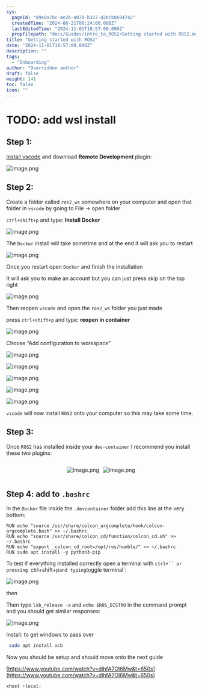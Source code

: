 ```yaml
---
sys:
  pageId: "89e0a78c-4e2b-4070-b327-d28cb0694742"
  createdTime: "2024-08-21T00:24:00.000Z"
  lastEditedTime: "2024-11-01T18:57:00.000Z"
  propFilepath: "docs/Guides/intro_to_ROS2/Getting started with ROS2.md"
title: "Getting started with ROS2"
date: "2024-11-01T18:57:00.000Z"
description: ""
tags:
  - "Onboarding"
author: "Overridden author"
draft: false
weight: 141
toc: false
icon: ""
---
```


# TODO: add wsl install

## Step 1:

[Install vscode](https://code.visualstudio.com/download) and download **Remote Development** plugin:

![image.png](https://prod-files-secure.s3.us-west-2.amazonaws.com/d518164a-d88e-44d1-a4ee-3adb3bd8bce0/efb52993-1881-4a40-b95e-6f020334f022/image.png?X-Amz-Algorithm=AWS4-HMAC-SHA256&X-Amz-Content-Sha256=UNSIGNED-PAYLOAD&X-Amz-Credential=ASIAZI2LB466SZJMWVTJ%2F20250416%2Fus-west-2%2Fs3%2Faws4_request&X-Amz-Date=20250416T121508Z&X-Amz-Expires=3600&X-Amz-Security-Token=IQoJb3JpZ2luX2VjELz%2F%2F%2F%2F%2F%2F%2F%2F%2F%2FwEaCXVzLXdlc3QtMiJHMEUCIGii8Zfa4888ycoSLLbkEWgWdqRtUlk1qoaHrbyUm1HtAiEAn7yHdwxre5ooPBxbKlHY6TvLFP7BW6Dg1l19laZvDiYq%2FwMIRRAAGgw2Mzc0MjMxODM4MDUiDLFrCP2AzlsXXIz9hCrcA3amIQmuh4a1f%2B%2FHVpU6eHn4YHr%2BqL3VaC0GC6RXsckiOOKc1pthU3jgzyEhcMKNIvO8uQLWJwnvIPVaJnDaSbJMGHUsNThHMTORjVRXtAyenTEBCITs2sNbTw6GEvUzFBx6RikaiLWlNNgAzrGlS6qjYwe1gJbclLOb%2FMLgSJWji0xzpw15o3b34YO0%2F5V0LCplYLX3vUvFuyRhUh%2FyQF%2Bqxd544ixmbmdRhAfCEhGLOhikIHXw8eMmnVSxG0TtR%2Fu6V8zpoVxDCqxHpUmXO4PX0t1XVFGyQv74Lc4DnThJQxH%2BD4%2BfC9l7I4891ET9bRov5ugVNmGViVA4d%2F0ScWUTvrYP2G7ocE3MjKw4%2BmKldcpNxV7BFcE6gLfVYT4mZt1fQSGaSzlZ09yEbhJFJy7UzzlMAFV2JUjS5w7PWv8rAB5SXSBE8aX%2FcVnYDNTPBBXXEy91WoZ6QapH7urMcNvPs6G4vCN5ZcqULA%2BZdo2BnZceBbdRA0Sz5bEQrwVU5V3%2B49pl3F132FDaF38aIMoZ2fiIWPuh4W1GV%2BUhEz1yIS9aBr1jdjT8hr3p2OUSn1MFqKspSr9Dq6boD6a9dDAJMqHFBNSKE7H0zdWhlkUi74OcvcHuqlHFIfdmMKyr%2Fr8GOqUB3TQnZu%2Bgith3qvz7%2FoZ6Yo4Ua9enu91DTu%2B%2FfmCGssfmRs%2BLZZmKuqYDtK6eThmQEiAfG1%2BkIL0G91Znhr%2BKdXFPHmBOMUZpa8Hy6qybF2EKKv53q6KqnljmG2%2BUdLJXlFGIG%2FwSQB2TLs5nwA2z5E8WK%2FeCQi4gIA01%2FW3QLZ0QhP%2BWGZM6cz6YLkXlk%2FiKQuiL3UdLECa%2FyHCKP5pAuiHg9GFS&X-Amz-Signature=bdb7199cfc079d8f849c2b62129cb076ae5d99a18a7e7c26005ca133e957af33&X-Amz-SignedHeaders=host&x-id=GetObject)

## Step 2:

Create a folder called `ros2_ws` somewhere on your computer and open that folder in `vscode` by going to File → open folder 

`ctrl+shift+p` and type: **Install Docker**

![image.png](https://prod-files-secure.s3.us-west-2.amazonaws.com/d518164a-d88e-44d1-a4ee-3adb3bd8bce0/2269dc0e-1cd5-47ff-bceb-c04ad9b2eab0/image.png?X-Amz-Algorithm=AWS4-HMAC-SHA256&X-Amz-Content-Sha256=UNSIGNED-PAYLOAD&X-Amz-Credential=ASIAZI2LB466SZJMWVTJ%2F20250416%2Fus-west-2%2Fs3%2Faws4_request&X-Amz-Date=20250416T121508Z&X-Amz-Expires=3600&X-Amz-Security-Token=IQoJb3JpZ2luX2VjELz%2F%2F%2F%2F%2F%2F%2F%2F%2F%2FwEaCXVzLXdlc3QtMiJHMEUCIGii8Zfa4888ycoSLLbkEWgWdqRtUlk1qoaHrbyUm1HtAiEAn7yHdwxre5ooPBxbKlHY6TvLFP7BW6Dg1l19laZvDiYq%2FwMIRRAAGgw2Mzc0MjMxODM4MDUiDLFrCP2AzlsXXIz9hCrcA3amIQmuh4a1f%2B%2FHVpU6eHn4YHr%2BqL3VaC0GC6RXsckiOOKc1pthU3jgzyEhcMKNIvO8uQLWJwnvIPVaJnDaSbJMGHUsNThHMTORjVRXtAyenTEBCITs2sNbTw6GEvUzFBx6RikaiLWlNNgAzrGlS6qjYwe1gJbclLOb%2FMLgSJWji0xzpw15o3b34YO0%2F5V0LCplYLX3vUvFuyRhUh%2FyQF%2Bqxd544ixmbmdRhAfCEhGLOhikIHXw8eMmnVSxG0TtR%2Fu6V8zpoVxDCqxHpUmXO4PX0t1XVFGyQv74Lc4DnThJQxH%2BD4%2BfC9l7I4891ET9bRov5ugVNmGViVA4d%2F0ScWUTvrYP2G7ocE3MjKw4%2BmKldcpNxV7BFcE6gLfVYT4mZt1fQSGaSzlZ09yEbhJFJy7UzzlMAFV2JUjS5w7PWv8rAB5SXSBE8aX%2FcVnYDNTPBBXXEy91WoZ6QapH7urMcNvPs6G4vCN5ZcqULA%2BZdo2BnZceBbdRA0Sz5bEQrwVU5V3%2B49pl3F132FDaF38aIMoZ2fiIWPuh4W1GV%2BUhEz1yIS9aBr1jdjT8hr3p2OUSn1MFqKspSr9Dq6boD6a9dDAJMqHFBNSKE7H0zdWhlkUi74OcvcHuqlHFIfdmMKyr%2Fr8GOqUB3TQnZu%2Bgith3qvz7%2FoZ6Yo4Ua9enu91DTu%2B%2FfmCGssfmRs%2BLZZmKuqYDtK6eThmQEiAfG1%2BkIL0G91Znhr%2BKdXFPHmBOMUZpa8Hy6qybF2EKKv53q6KqnljmG2%2BUdLJXlFGIG%2FwSQB2TLs5nwA2z5E8WK%2FeCQi4gIA01%2FW3QLZ0QhP%2BWGZM6cz6YLkXlk%2FiKQuiL3UdLECa%2FyHCKP5pAuiHg9GFS&X-Amz-Signature=11831442d6055abdcc2b422d9ef15ce24ca2a55ad9eab9904b1573e8c85e4d6a&X-Amz-SignedHeaders=host&x-id=GetObject)

The `Docker` install will take sometime and at the end it will ask you to restart

![image.png](https://prod-files-secure.s3.us-west-2.amazonaws.com/d518164a-d88e-44d1-a4ee-3adb3bd8bce0/ed233f78-be33-4b1f-b89c-9c346c0e961e/image.png?X-Amz-Algorithm=AWS4-HMAC-SHA256&X-Amz-Content-Sha256=UNSIGNED-PAYLOAD&X-Amz-Credential=ASIAZI2LB466SZJMWVTJ%2F20250416%2Fus-west-2%2Fs3%2Faws4_request&X-Amz-Date=20250416T121508Z&X-Amz-Expires=3600&X-Amz-Security-Token=IQoJb3JpZ2luX2VjELz%2F%2F%2F%2F%2F%2F%2F%2F%2F%2FwEaCXVzLXdlc3QtMiJHMEUCIGii8Zfa4888ycoSLLbkEWgWdqRtUlk1qoaHrbyUm1HtAiEAn7yHdwxre5ooPBxbKlHY6TvLFP7BW6Dg1l19laZvDiYq%2FwMIRRAAGgw2Mzc0MjMxODM4MDUiDLFrCP2AzlsXXIz9hCrcA3amIQmuh4a1f%2B%2FHVpU6eHn4YHr%2BqL3VaC0GC6RXsckiOOKc1pthU3jgzyEhcMKNIvO8uQLWJwnvIPVaJnDaSbJMGHUsNThHMTORjVRXtAyenTEBCITs2sNbTw6GEvUzFBx6RikaiLWlNNgAzrGlS6qjYwe1gJbclLOb%2FMLgSJWji0xzpw15o3b34YO0%2F5V0LCplYLX3vUvFuyRhUh%2FyQF%2Bqxd544ixmbmdRhAfCEhGLOhikIHXw8eMmnVSxG0TtR%2Fu6V8zpoVxDCqxHpUmXO4PX0t1XVFGyQv74Lc4DnThJQxH%2BD4%2BfC9l7I4891ET9bRov5ugVNmGViVA4d%2F0ScWUTvrYP2G7ocE3MjKw4%2BmKldcpNxV7BFcE6gLfVYT4mZt1fQSGaSzlZ09yEbhJFJy7UzzlMAFV2JUjS5w7PWv8rAB5SXSBE8aX%2FcVnYDNTPBBXXEy91WoZ6QapH7urMcNvPs6G4vCN5ZcqULA%2BZdo2BnZceBbdRA0Sz5bEQrwVU5V3%2B49pl3F132FDaF38aIMoZ2fiIWPuh4W1GV%2BUhEz1yIS9aBr1jdjT8hr3p2OUSn1MFqKspSr9Dq6boD6a9dDAJMqHFBNSKE7H0zdWhlkUi74OcvcHuqlHFIfdmMKyr%2Fr8GOqUB3TQnZu%2Bgith3qvz7%2FoZ6Yo4Ua9enu91DTu%2B%2FfmCGssfmRs%2BLZZmKuqYDtK6eThmQEiAfG1%2BkIL0G91Znhr%2BKdXFPHmBOMUZpa8Hy6qybF2EKKv53q6KqnljmG2%2BUdLJXlFGIG%2FwSQB2TLs5nwA2z5E8WK%2FeCQi4gIA01%2FW3QLZ0QhP%2BWGZM6cz6YLkXlk%2FiKQuiL3UdLECa%2FyHCKP5pAuiHg9GFS&X-Amz-Signature=943ac0c1ac57ebf588e21db2b1d06e01daa294455be991a1b9da1005269cb022&X-Amz-SignedHeaders=host&x-id=GetObject)

Once you restart open `Docker` and finish the installation

It will ask you to make an account but you can just press skip on the top right

![image.png](https://prod-files-secure.s3.us-west-2.amazonaws.com/d518164a-d88e-44d1-a4ee-3adb3bd8bce0/21010ad9-1659-4fd9-9f59-9932a09b2a3d/image.png?X-Amz-Algorithm=AWS4-HMAC-SHA256&X-Amz-Content-Sha256=UNSIGNED-PAYLOAD&X-Amz-Credential=ASIAZI2LB466SZJMWVTJ%2F20250416%2Fus-west-2%2Fs3%2Faws4_request&X-Amz-Date=20250416T121508Z&X-Amz-Expires=3600&X-Amz-Security-Token=IQoJb3JpZ2luX2VjELz%2F%2F%2F%2F%2F%2F%2F%2F%2F%2FwEaCXVzLXdlc3QtMiJHMEUCIGii8Zfa4888ycoSLLbkEWgWdqRtUlk1qoaHrbyUm1HtAiEAn7yHdwxre5ooPBxbKlHY6TvLFP7BW6Dg1l19laZvDiYq%2FwMIRRAAGgw2Mzc0MjMxODM4MDUiDLFrCP2AzlsXXIz9hCrcA3amIQmuh4a1f%2B%2FHVpU6eHn4YHr%2BqL3VaC0GC6RXsckiOOKc1pthU3jgzyEhcMKNIvO8uQLWJwnvIPVaJnDaSbJMGHUsNThHMTORjVRXtAyenTEBCITs2sNbTw6GEvUzFBx6RikaiLWlNNgAzrGlS6qjYwe1gJbclLOb%2FMLgSJWji0xzpw15o3b34YO0%2F5V0LCplYLX3vUvFuyRhUh%2FyQF%2Bqxd544ixmbmdRhAfCEhGLOhikIHXw8eMmnVSxG0TtR%2Fu6V8zpoVxDCqxHpUmXO4PX0t1XVFGyQv74Lc4DnThJQxH%2BD4%2BfC9l7I4891ET9bRov5ugVNmGViVA4d%2F0ScWUTvrYP2G7ocE3MjKw4%2BmKldcpNxV7BFcE6gLfVYT4mZt1fQSGaSzlZ09yEbhJFJy7UzzlMAFV2JUjS5w7PWv8rAB5SXSBE8aX%2FcVnYDNTPBBXXEy91WoZ6QapH7urMcNvPs6G4vCN5ZcqULA%2BZdo2BnZceBbdRA0Sz5bEQrwVU5V3%2B49pl3F132FDaF38aIMoZ2fiIWPuh4W1GV%2BUhEz1yIS9aBr1jdjT8hr3p2OUSn1MFqKspSr9Dq6boD6a9dDAJMqHFBNSKE7H0zdWhlkUi74OcvcHuqlHFIfdmMKyr%2Fr8GOqUB3TQnZu%2Bgith3qvz7%2FoZ6Yo4Ua9enu91DTu%2B%2FfmCGssfmRs%2BLZZmKuqYDtK6eThmQEiAfG1%2BkIL0G91Znhr%2BKdXFPHmBOMUZpa8Hy6qybF2EKKv53q6KqnljmG2%2BUdLJXlFGIG%2FwSQB2TLs5nwA2z5E8WK%2FeCQi4gIA01%2FW3QLZ0QhP%2BWGZM6cz6YLkXlk%2FiKQuiL3UdLECa%2FyHCKP5pAuiHg9GFS&X-Amz-Signature=78d84aeae968c7cbadbef37d80110829be441413a9aef115eb1bf720f4f2d6b8&X-Amz-SignedHeaders=host&x-id=GetObject)

Then reopen `vscode` and open the `ros2_ws` folder you just made

press `ctrl+shift+p` and type: **reopen in container**

![image.png](https://prod-files-secure.s3.us-west-2.amazonaws.com/d518164a-d88e-44d1-a4ee-3adb3bd8bce0/4e93b8c2-41ad-488c-8095-c74205196118/image.png?X-Amz-Algorithm=AWS4-HMAC-SHA256&X-Amz-Content-Sha256=UNSIGNED-PAYLOAD&X-Amz-Credential=ASIAZI2LB466SZJMWVTJ%2F20250416%2Fus-west-2%2Fs3%2Faws4_request&X-Amz-Date=20250416T121508Z&X-Amz-Expires=3600&X-Amz-Security-Token=IQoJb3JpZ2luX2VjELz%2F%2F%2F%2F%2F%2F%2F%2F%2F%2FwEaCXVzLXdlc3QtMiJHMEUCIGii8Zfa4888ycoSLLbkEWgWdqRtUlk1qoaHrbyUm1HtAiEAn7yHdwxre5ooPBxbKlHY6TvLFP7BW6Dg1l19laZvDiYq%2FwMIRRAAGgw2Mzc0MjMxODM4MDUiDLFrCP2AzlsXXIz9hCrcA3amIQmuh4a1f%2B%2FHVpU6eHn4YHr%2BqL3VaC0GC6RXsckiOOKc1pthU3jgzyEhcMKNIvO8uQLWJwnvIPVaJnDaSbJMGHUsNThHMTORjVRXtAyenTEBCITs2sNbTw6GEvUzFBx6RikaiLWlNNgAzrGlS6qjYwe1gJbclLOb%2FMLgSJWji0xzpw15o3b34YO0%2F5V0LCplYLX3vUvFuyRhUh%2FyQF%2Bqxd544ixmbmdRhAfCEhGLOhikIHXw8eMmnVSxG0TtR%2Fu6V8zpoVxDCqxHpUmXO4PX0t1XVFGyQv74Lc4DnThJQxH%2BD4%2BfC9l7I4891ET9bRov5ugVNmGViVA4d%2F0ScWUTvrYP2G7ocE3MjKw4%2BmKldcpNxV7BFcE6gLfVYT4mZt1fQSGaSzlZ09yEbhJFJy7UzzlMAFV2JUjS5w7PWv8rAB5SXSBE8aX%2FcVnYDNTPBBXXEy91WoZ6QapH7urMcNvPs6G4vCN5ZcqULA%2BZdo2BnZceBbdRA0Sz5bEQrwVU5V3%2B49pl3F132FDaF38aIMoZ2fiIWPuh4W1GV%2BUhEz1yIS9aBr1jdjT8hr3p2OUSn1MFqKspSr9Dq6boD6a9dDAJMqHFBNSKE7H0zdWhlkUi74OcvcHuqlHFIfdmMKyr%2Fr8GOqUB3TQnZu%2Bgith3qvz7%2FoZ6Yo4Ua9enu91DTu%2B%2FfmCGssfmRs%2BLZZmKuqYDtK6eThmQEiAfG1%2BkIL0G91Znhr%2BKdXFPHmBOMUZpa8Hy6qybF2EKKv53q6KqnljmG2%2BUdLJXlFGIG%2FwSQB2TLs5nwA2z5E8WK%2FeCQi4gIA01%2FW3QLZ0QhP%2BWGZM6cz6YLkXlk%2FiKQuiL3UdLECa%2FyHCKP5pAuiHg9GFS&X-Amz-Signature=7a68efb7138e2642fe9fa3dc76a450ec3a9207a6a8890f35610d9ecb6c4458b9&X-Amz-SignedHeaders=host&x-id=GetObject)

Choose “Add configuration to workspace”

![image.png](https://prod-files-secure.s3.us-west-2.amazonaws.com/d518164a-d88e-44d1-a4ee-3adb3bd8bce0/9560b282-5060-4989-ba37-97e7b2c22476/image.png?X-Amz-Algorithm=AWS4-HMAC-SHA256&X-Amz-Content-Sha256=UNSIGNED-PAYLOAD&X-Amz-Credential=ASIAZI2LB466SZJMWVTJ%2F20250416%2Fus-west-2%2Fs3%2Faws4_request&X-Amz-Date=20250416T121508Z&X-Amz-Expires=3600&X-Amz-Security-Token=IQoJb3JpZ2luX2VjELz%2F%2F%2F%2F%2F%2F%2F%2F%2F%2FwEaCXVzLXdlc3QtMiJHMEUCIGii8Zfa4888ycoSLLbkEWgWdqRtUlk1qoaHrbyUm1HtAiEAn7yHdwxre5ooPBxbKlHY6TvLFP7BW6Dg1l19laZvDiYq%2FwMIRRAAGgw2Mzc0MjMxODM4MDUiDLFrCP2AzlsXXIz9hCrcA3amIQmuh4a1f%2B%2FHVpU6eHn4YHr%2BqL3VaC0GC6RXsckiOOKc1pthU3jgzyEhcMKNIvO8uQLWJwnvIPVaJnDaSbJMGHUsNThHMTORjVRXtAyenTEBCITs2sNbTw6GEvUzFBx6RikaiLWlNNgAzrGlS6qjYwe1gJbclLOb%2FMLgSJWji0xzpw15o3b34YO0%2F5V0LCplYLX3vUvFuyRhUh%2FyQF%2Bqxd544ixmbmdRhAfCEhGLOhikIHXw8eMmnVSxG0TtR%2Fu6V8zpoVxDCqxHpUmXO4PX0t1XVFGyQv74Lc4DnThJQxH%2BD4%2BfC9l7I4891ET9bRov5ugVNmGViVA4d%2F0ScWUTvrYP2G7ocE3MjKw4%2BmKldcpNxV7BFcE6gLfVYT4mZt1fQSGaSzlZ09yEbhJFJy7UzzlMAFV2JUjS5w7PWv8rAB5SXSBE8aX%2FcVnYDNTPBBXXEy91WoZ6QapH7urMcNvPs6G4vCN5ZcqULA%2BZdo2BnZceBbdRA0Sz5bEQrwVU5V3%2B49pl3F132FDaF38aIMoZ2fiIWPuh4W1GV%2BUhEz1yIS9aBr1jdjT8hr3p2OUSn1MFqKspSr9Dq6boD6a9dDAJMqHFBNSKE7H0zdWhlkUi74OcvcHuqlHFIfdmMKyr%2Fr8GOqUB3TQnZu%2Bgith3qvz7%2FoZ6Yo4Ua9enu91DTu%2B%2FfmCGssfmRs%2BLZZmKuqYDtK6eThmQEiAfG1%2BkIL0G91Znhr%2BKdXFPHmBOMUZpa8Hy6qybF2EKKv53q6KqnljmG2%2BUdLJXlFGIG%2FwSQB2TLs5nwA2z5E8WK%2FeCQi4gIA01%2FW3QLZ0QhP%2BWGZM6cz6YLkXlk%2FiKQuiL3UdLECa%2FyHCKP5pAuiHg9GFS&X-Amz-Signature=8476a8e57c87e7cde1026ae3161aa6ed33d761642fdcc5a1762d63b92fedcca6&X-Amz-SignedHeaders=host&x-id=GetObject)

![image.png](https://prod-files-secure.s3.us-west-2.amazonaws.com/d518164a-d88e-44d1-a4ee-3adb3bd8bce0/2ee63f81-886b-48e8-a553-dc6e5eac99e4/image.png?X-Amz-Algorithm=AWS4-HMAC-SHA256&X-Amz-Content-Sha256=UNSIGNED-PAYLOAD&X-Amz-Credential=ASIAZI2LB466SZJMWVTJ%2F20250416%2Fus-west-2%2Fs3%2Faws4_request&X-Amz-Date=20250416T121508Z&X-Amz-Expires=3600&X-Amz-Security-Token=IQoJb3JpZ2luX2VjELz%2F%2F%2F%2F%2F%2F%2F%2F%2F%2FwEaCXVzLXdlc3QtMiJHMEUCIGii8Zfa4888ycoSLLbkEWgWdqRtUlk1qoaHrbyUm1HtAiEAn7yHdwxre5ooPBxbKlHY6TvLFP7BW6Dg1l19laZvDiYq%2FwMIRRAAGgw2Mzc0MjMxODM4MDUiDLFrCP2AzlsXXIz9hCrcA3amIQmuh4a1f%2B%2FHVpU6eHn4YHr%2BqL3VaC0GC6RXsckiOOKc1pthU3jgzyEhcMKNIvO8uQLWJwnvIPVaJnDaSbJMGHUsNThHMTORjVRXtAyenTEBCITs2sNbTw6GEvUzFBx6RikaiLWlNNgAzrGlS6qjYwe1gJbclLOb%2FMLgSJWji0xzpw15o3b34YO0%2F5V0LCplYLX3vUvFuyRhUh%2FyQF%2Bqxd544ixmbmdRhAfCEhGLOhikIHXw8eMmnVSxG0TtR%2Fu6V8zpoVxDCqxHpUmXO4PX0t1XVFGyQv74Lc4DnThJQxH%2BD4%2BfC9l7I4891ET9bRov5ugVNmGViVA4d%2F0ScWUTvrYP2G7ocE3MjKw4%2BmKldcpNxV7BFcE6gLfVYT4mZt1fQSGaSzlZ09yEbhJFJy7UzzlMAFV2JUjS5w7PWv8rAB5SXSBE8aX%2FcVnYDNTPBBXXEy91WoZ6QapH7urMcNvPs6G4vCN5ZcqULA%2BZdo2BnZceBbdRA0Sz5bEQrwVU5V3%2B49pl3F132FDaF38aIMoZ2fiIWPuh4W1GV%2BUhEz1yIS9aBr1jdjT8hr3p2OUSn1MFqKspSr9Dq6boD6a9dDAJMqHFBNSKE7H0zdWhlkUi74OcvcHuqlHFIfdmMKyr%2Fr8GOqUB3TQnZu%2Bgith3qvz7%2FoZ6Yo4Ua9enu91DTu%2B%2FfmCGssfmRs%2BLZZmKuqYDtK6eThmQEiAfG1%2BkIL0G91Znhr%2BKdXFPHmBOMUZpa8Hy6qybF2EKKv53q6KqnljmG2%2BUdLJXlFGIG%2FwSQB2TLs5nwA2z5E8WK%2FeCQi4gIA01%2FW3QLZ0QhP%2BWGZM6cz6YLkXlk%2FiKQuiL3UdLECa%2FyHCKP5pAuiHg9GFS&X-Amz-Signature=f86e1bacfbf6ef70ac60851f7df59ee0998762402ec11dc6abd4d92f13c6cc6d&X-Amz-SignedHeaders=host&x-id=GetObject)

![image.png](https://prod-files-secure.s3.us-west-2.amazonaws.com/d518164a-d88e-44d1-a4ee-3adb3bd8bce0/ae1580b2-b048-407e-aed9-b584224a7a04/image.png?X-Amz-Algorithm=AWS4-HMAC-SHA256&X-Amz-Content-Sha256=UNSIGNED-PAYLOAD&X-Amz-Credential=ASIAZI2LB466SZJMWVTJ%2F20250416%2Fus-west-2%2Fs3%2Faws4_request&X-Amz-Date=20250416T121508Z&X-Amz-Expires=3600&X-Amz-Security-Token=IQoJb3JpZ2luX2VjELz%2F%2F%2F%2F%2F%2F%2F%2F%2F%2FwEaCXVzLXdlc3QtMiJHMEUCIGii8Zfa4888ycoSLLbkEWgWdqRtUlk1qoaHrbyUm1HtAiEAn7yHdwxre5ooPBxbKlHY6TvLFP7BW6Dg1l19laZvDiYq%2FwMIRRAAGgw2Mzc0MjMxODM4MDUiDLFrCP2AzlsXXIz9hCrcA3amIQmuh4a1f%2B%2FHVpU6eHn4YHr%2BqL3VaC0GC6RXsckiOOKc1pthU3jgzyEhcMKNIvO8uQLWJwnvIPVaJnDaSbJMGHUsNThHMTORjVRXtAyenTEBCITs2sNbTw6GEvUzFBx6RikaiLWlNNgAzrGlS6qjYwe1gJbclLOb%2FMLgSJWji0xzpw15o3b34YO0%2F5V0LCplYLX3vUvFuyRhUh%2FyQF%2Bqxd544ixmbmdRhAfCEhGLOhikIHXw8eMmnVSxG0TtR%2Fu6V8zpoVxDCqxHpUmXO4PX0t1XVFGyQv74Lc4DnThJQxH%2BD4%2BfC9l7I4891ET9bRov5ugVNmGViVA4d%2F0ScWUTvrYP2G7ocE3MjKw4%2BmKldcpNxV7BFcE6gLfVYT4mZt1fQSGaSzlZ09yEbhJFJy7UzzlMAFV2JUjS5w7PWv8rAB5SXSBE8aX%2FcVnYDNTPBBXXEy91WoZ6QapH7urMcNvPs6G4vCN5ZcqULA%2BZdo2BnZceBbdRA0Sz5bEQrwVU5V3%2B49pl3F132FDaF38aIMoZ2fiIWPuh4W1GV%2BUhEz1yIS9aBr1jdjT8hr3p2OUSn1MFqKspSr9Dq6boD6a9dDAJMqHFBNSKE7H0zdWhlkUi74OcvcHuqlHFIfdmMKyr%2Fr8GOqUB3TQnZu%2Bgith3qvz7%2FoZ6Yo4Ua9enu91DTu%2B%2FfmCGssfmRs%2BLZZmKuqYDtK6eThmQEiAfG1%2BkIL0G91Znhr%2BKdXFPHmBOMUZpa8Hy6qybF2EKKv53q6KqnljmG2%2BUdLJXlFGIG%2FwSQB2TLs5nwA2z5E8WK%2FeCQi4gIA01%2FW3QLZ0QhP%2BWGZM6cz6YLkXlk%2FiKQuiL3UdLECa%2FyHCKP5pAuiHg9GFS&X-Amz-Signature=fb32cf9419b5a6146a35e341f318f2f773a68fc69672062bf4943c0748e47093&X-Amz-SignedHeaders=host&x-id=GetObject)

![image.png](https://prod-files-secure.s3.us-west-2.amazonaws.com/d518164a-d88e-44d1-a4ee-3adb3bd8bce0/53255b28-f75e-430f-b9e3-c0ac8577e42b/image.png?X-Amz-Algorithm=AWS4-HMAC-SHA256&X-Amz-Content-Sha256=UNSIGNED-PAYLOAD&X-Amz-Credential=ASIAZI2LB466SZJMWVTJ%2F20250416%2Fus-west-2%2Fs3%2Faws4_request&X-Amz-Date=20250416T121507Z&X-Amz-Expires=3600&X-Amz-Security-Token=IQoJb3JpZ2luX2VjELz%2F%2F%2F%2F%2F%2F%2F%2F%2F%2FwEaCXVzLXdlc3QtMiJHMEUCIGii8Zfa4888ycoSLLbkEWgWdqRtUlk1qoaHrbyUm1HtAiEAn7yHdwxre5ooPBxbKlHY6TvLFP7BW6Dg1l19laZvDiYq%2FwMIRRAAGgw2Mzc0MjMxODM4MDUiDLFrCP2AzlsXXIz9hCrcA3amIQmuh4a1f%2B%2FHVpU6eHn4YHr%2BqL3VaC0GC6RXsckiOOKc1pthU3jgzyEhcMKNIvO8uQLWJwnvIPVaJnDaSbJMGHUsNThHMTORjVRXtAyenTEBCITs2sNbTw6GEvUzFBx6RikaiLWlNNgAzrGlS6qjYwe1gJbclLOb%2FMLgSJWji0xzpw15o3b34YO0%2F5V0LCplYLX3vUvFuyRhUh%2FyQF%2Bqxd544ixmbmdRhAfCEhGLOhikIHXw8eMmnVSxG0TtR%2Fu6V8zpoVxDCqxHpUmXO4PX0t1XVFGyQv74Lc4DnThJQxH%2BD4%2BfC9l7I4891ET9bRov5ugVNmGViVA4d%2F0ScWUTvrYP2G7ocE3MjKw4%2BmKldcpNxV7BFcE6gLfVYT4mZt1fQSGaSzlZ09yEbhJFJy7UzzlMAFV2JUjS5w7PWv8rAB5SXSBE8aX%2FcVnYDNTPBBXXEy91WoZ6QapH7urMcNvPs6G4vCN5ZcqULA%2BZdo2BnZceBbdRA0Sz5bEQrwVU5V3%2B49pl3F132FDaF38aIMoZ2fiIWPuh4W1GV%2BUhEz1yIS9aBr1jdjT8hr3p2OUSn1MFqKspSr9Dq6boD6a9dDAJMqHFBNSKE7H0zdWhlkUi74OcvcHuqlHFIfdmMKyr%2Fr8GOqUB3TQnZu%2Bgith3qvz7%2FoZ6Yo4Ua9enu91DTu%2B%2FfmCGssfmRs%2BLZZmKuqYDtK6eThmQEiAfG1%2BkIL0G91Znhr%2BKdXFPHmBOMUZpa8Hy6qybF2EKKv53q6KqnljmG2%2BUdLJXlFGIG%2FwSQB2TLs5nwA2z5E8WK%2FeCQi4gIA01%2FW3QLZ0QhP%2BWGZM6cz6YLkXlk%2FiKQuiL3UdLECa%2FyHCKP5pAuiHg9GFS&X-Amz-Signature=f65541334f563ff08fb71c076e56c4024dd27970c2776d84b276274ef7aec1b2&X-Amz-SignedHeaders=host&x-id=GetObject)

![image.png](https://prod-files-secure.s3.us-west-2.amazonaws.com/d518164a-d88e-44d1-a4ee-3adb3bd8bce0/7c562767-5af9-4ffb-97d1-327bcdf4ee00/image.png?X-Amz-Algorithm=AWS4-HMAC-SHA256&X-Amz-Content-Sha256=UNSIGNED-PAYLOAD&X-Amz-Credential=ASIAZI2LB466SZJMWVTJ%2F20250416%2Fus-west-2%2Fs3%2Faws4_request&X-Amz-Date=20250416T121508Z&X-Amz-Expires=3600&X-Amz-Security-Token=IQoJb3JpZ2luX2VjELz%2F%2F%2F%2F%2F%2F%2F%2F%2F%2FwEaCXVzLXdlc3QtMiJHMEUCIGii8Zfa4888ycoSLLbkEWgWdqRtUlk1qoaHrbyUm1HtAiEAn7yHdwxre5ooPBxbKlHY6TvLFP7BW6Dg1l19laZvDiYq%2FwMIRRAAGgw2Mzc0MjMxODM4MDUiDLFrCP2AzlsXXIz9hCrcA3amIQmuh4a1f%2B%2FHVpU6eHn4YHr%2BqL3VaC0GC6RXsckiOOKc1pthU3jgzyEhcMKNIvO8uQLWJwnvIPVaJnDaSbJMGHUsNThHMTORjVRXtAyenTEBCITs2sNbTw6GEvUzFBx6RikaiLWlNNgAzrGlS6qjYwe1gJbclLOb%2FMLgSJWji0xzpw15o3b34YO0%2F5V0LCplYLX3vUvFuyRhUh%2FyQF%2Bqxd544ixmbmdRhAfCEhGLOhikIHXw8eMmnVSxG0TtR%2Fu6V8zpoVxDCqxHpUmXO4PX0t1XVFGyQv74Lc4DnThJQxH%2BD4%2BfC9l7I4891ET9bRov5ugVNmGViVA4d%2F0ScWUTvrYP2G7ocE3MjKw4%2BmKldcpNxV7BFcE6gLfVYT4mZt1fQSGaSzlZ09yEbhJFJy7UzzlMAFV2JUjS5w7PWv8rAB5SXSBE8aX%2FcVnYDNTPBBXXEy91WoZ6QapH7urMcNvPs6G4vCN5ZcqULA%2BZdo2BnZceBbdRA0Sz5bEQrwVU5V3%2B49pl3F132FDaF38aIMoZ2fiIWPuh4W1GV%2BUhEz1yIS9aBr1jdjT8hr3p2OUSn1MFqKspSr9Dq6boD6a9dDAJMqHFBNSKE7H0zdWhlkUi74OcvcHuqlHFIfdmMKyr%2Fr8GOqUB3TQnZu%2Bgith3qvz7%2FoZ6Yo4Ua9enu91DTu%2B%2FfmCGssfmRs%2BLZZmKuqYDtK6eThmQEiAfG1%2BkIL0G91Znhr%2BKdXFPHmBOMUZpa8Hy6qybF2EKKv53q6KqnljmG2%2BUdLJXlFGIG%2FwSQB2TLs5nwA2z5E8WK%2FeCQi4gIA01%2FW3QLZ0QhP%2BWGZM6cz6YLkXlk%2FiKQuiL3UdLECa%2FyHCKP5pAuiHg9GFS&X-Amz-Signature=7e757ddd5ecb938752450761ccc60246f2eb18c6454d0adaf9328341144819dc&X-Amz-SignedHeaders=host&x-id=GetObject)

`vscode` will now install `ROS2` onto your computer so this may take some time.

## Step 3:

Once `ROS2` has installed inside your `dev-container` I recommend you install these two plugins:

<div style="display: flex;flex-direction: row; column-gap:10px; max-width: 630px;justify-content: center;">
<div>

![image.png](https://prod-files-secure.s3.us-west-2.amazonaws.com/d518164a-d88e-44d1-a4ee-3adb3bd8bce0/3fc3d550-5a54-4ba1-ba6b-faa01cdb7369/image.png?X-Amz-Algorithm=AWS4-HMAC-SHA256&X-Amz-Content-Sha256=UNSIGNED-PAYLOAD&X-Amz-Credential=ASIAZI2LB466YDVTB5NC%2F20250416%2Fus-west-2%2Fs3%2Faws4_request&X-Amz-Date=20250416T121511Z&X-Amz-Expires=3600&X-Amz-Security-Token=IQoJb3JpZ2luX2VjELz%2F%2F%2F%2F%2F%2F%2F%2F%2F%2FwEaCXVzLXdlc3QtMiJHMEUCIQCROyKXQUh3vvnBmR3pdET%2FFcs0P9rtDntyTwEcMOkm6wIgIox7Xbz77VhRtrb4NSZjZgvGm7IPHPis959HEGUG5WEq%2FwMIRRAAGgw2Mzc0MjMxODM4MDUiDLpusjqaXfHviRGjoCrcA32SCLF1dBEBMX1713R1Q8jm%2FaxwoFu6YYuXaNz211YdbahZSVgahlfT2t1YKC%2FeDTx3%2FtRU4WRHpk9IrfyqacZAO1x2QTdFrY6%2FTNQwqu2VobW4pBi3bzAgAfL7Z6Pb65dpuCCtIWXHNl%2BijQDWQlC70YQioqF1cerD%2FkWSo3Cuwo36iYY2E9wVrS1wNwyozmBv1yuWcv3Mp8F8LyOua6fiJiSrUG382ZANT57XZPZV4bveZhHutfi6CykjZQcKF4gbswQwyZBTDtkwT2k0WPz0jrFpKr3I5x6KYH9YvFqeZP7L99LXp7ocK%2Bs7s5fYawV0h81tT0ZTcUCy0vnOh9YbcUDVQVldUzW0tPYLCZ73DHuukMQ6DPvzQPHl%2BdUfJXOhDi5AlSEclzAt5C7gd2cCpnecIO9Pw3Afw2H5nLxatPhvH9pFkyQVTxCrR3u3LQBvog1RbBAseVGaBe2FeacdVmd7YQsnmPD3IHaOZZdmB35ETH1fmFSc6wKWbmRnlcMPuxG0qzWhOYQKDciwxS5u%2BBphJgs6%2BYHWlb%2BOhr0lLw6YVxS6cQx7l%2FNSdXvSbMlVItREvVuqHFGCVgpYOi6beJULI2uqSIQjues9wKJhXi%2Fkvkvwumo5Y02HMKir%2Fr8GOqUBUZbqQ1ghQ1MysL7xDGEPKJTltEbd3Q7ufYvhQ1EQ4nr87xV0xiH5qc37pqvLuM%2BrYrhFv%2Bu1h24NJS%2Bxky21jxI0lRyPQLd5t194Bezi5o1R%2FbBCXlyhG4GLmXl1G%2FFRDFC2EV%2FuOUwKs%2FvBOLOzRdwHTNk%2FFDlZnHyg8CCkKgjDSpnVxe2JWb44OHHnYHcaOklLPxqrAwG3NL7XnE1eixU4LTIk&X-Amz-Signature=040333a40a303243a32e43de8ee46c9a376acf1772041e096ed48fa3bcedadd6&X-Amz-SignedHeaders=host&x-id=GetObject)

</div>
<div>

![image.png](https://prod-files-secure.s3.us-west-2.amazonaws.com/d518164a-d88e-44d1-a4ee-3adb3bd8bce0/d994cc66-13c2-4093-a5a3-f84cf4601a82/image.png?X-Amz-Algorithm=AWS4-HMAC-SHA256&X-Amz-Content-Sha256=UNSIGNED-PAYLOAD&X-Amz-Credential=ASIAZI2LB4667FPHLGOK%2F20250416%2Fus-west-2%2Fs3%2Faws4_request&X-Amz-Date=20250416T121511Z&X-Amz-Expires=3600&X-Amz-Security-Token=IQoJb3JpZ2luX2VjELz%2F%2F%2F%2F%2F%2F%2F%2F%2F%2FwEaCXVzLXdlc3QtMiJHMEUCIQDQIiQbGlgnln1MisZihUvM7RftUbKmVDZguissspz5GAIgLR9OjfPfgoAKU6kHce%2BYgJUXHgKEGNkVihVehbWamZsq%2FwMIRRAAGgw2Mzc0MjMxODM4MDUiDLa%2BNwbGTY2kYy9beircA%2FgWzUzrARs7FWsL4OlN9slvpOKI7mj6KmaQqvrZwjebKD6At16Ey3lZ7wiDLGeDm%2BBzjK1YZWaMmgtUh9l9GQPebsVZDgfH0B3Oxq0KSyc5rdkWNqe5NGhTOK7X0mGZE3uWE3Q9p2F4%2F5nC9TL5N3mwHeQvXejGE3o1Y%2FptqI3gJuuQZhzyyigAz5eEkvOAPuRepgOTA48t7poJ1G%2FJli9gVH1Zo7JAZiGmjTAtQXBrSkuBP68OJfUOYVPi9PDscIrcXsMyhvNvQhnHSiGfY7mXUkRWMbXl2of6%2B5f3Jr7rYe3Xn%2FwNxynmYSHraiHjr4NepnGsFBEAvHGvsBlCU1pnvCo2uxXL8gigP6AduDr93CAUYYltRNcXCx4S%2F4Sfdz0dzEFUNwmsOCmTgInRKfQppY4iMQ84%2BOivntaFQOnIcuWumKz%2FJQoKtmovKQgbHqlngSYM2soRDAVcO3fNc8QK8q%2F0ivpVsNlf7G9JK%2FEOeWnAHh3DKCxQwv73M4raAsNnhOXB4uvwnXspTxzxdp%2F8oRr7eG5BarYd63DZMcNrrA4mvnQYSuXWzA%2BCwHZfw8f0iHooy8rtpZp29%2FyjynMT6Tm01rM%2FHsN8LZFF%2Bw1uKFps%2Bccz7Ewp%2FEA2MO6r%2Fr8GOqUBVU1ReE7vSsXqBS7G1bo2zec5vS4iLjwgPYn2VacmVOaCQlYzPOFmyCU7%2Fn2VHVkyfUgtJ9Ripj3yb9tWOVJ2lP1n7v6KDH5U5pNDk%2BhACuNeakuosfkiaRrLJvUlnrg8gWADPlfc9pUJl1Bj%2B9%2BS43%2Fs2NzsdYUslHxOFAuC4H10l8zrQMuT6YQnigGDy%2FLqfCGVsLEFa7gkVtOcry7FEbdGdYcZ&X-Amz-Signature=fa2c4668ce65457c0cd6369b3d5845aadd5844dc3560e7affbcc67ae1fa4ae10&X-Amz-SignedHeaders=host&x-id=GetObject)

</div>
</div>

## Step 4: add to `.bashrc`

In the `Docker` file inside the `.devcontainer` folder add this line at the very bottom: 

```docker
RUN echo "source /usr/share/colcon_argcomplete/hook/colcon-argcomplete.bash" >> ~/.bashrc
RUN echo "source /usr/share/colcon_cd/function/colcon_cd.sh" >> ~/.bashrc
RUN echo "export _colcon_cd_root=/opt/ros/humble/" >> ~/.bashrc
RUN sudo apt install -y python3-pip 
```

To test if everything installed correctly open a terminal with `ctrl+`` or pressing `ctrl+shift+p` and typing `toggle terminal`:

![image.png](https://prod-files-secure.s3.us-west-2.amazonaws.com/d518164a-d88e-44d1-a4ee-3adb3bd8bce0/6a4943d8-b04e-4c02-9a58-775f3384d1a5/image.png?X-Amz-Algorithm=AWS4-HMAC-SHA256&X-Amz-Content-Sha256=UNSIGNED-PAYLOAD&X-Amz-Credential=ASIAZI2LB466SZJMWVTJ%2F20250416%2Fus-west-2%2Fs3%2Faws4_request&X-Amz-Date=20250416T121507Z&X-Amz-Expires=3600&X-Amz-Security-Token=IQoJb3JpZ2luX2VjELz%2F%2F%2F%2F%2F%2F%2F%2F%2F%2FwEaCXVzLXdlc3QtMiJHMEUCIGii8Zfa4888ycoSLLbkEWgWdqRtUlk1qoaHrbyUm1HtAiEAn7yHdwxre5ooPBxbKlHY6TvLFP7BW6Dg1l19laZvDiYq%2FwMIRRAAGgw2Mzc0MjMxODM4MDUiDLFrCP2AzlsXXIz9hCrcA3amIQmuh4a1f%2B%2FHVpU6eHn4YHr%2BqL3VaC0GC6RXsckiOOKc1pthU3jgzyEhcMKNIvO8uQLWJwnvIPVaJnDaSbJMGHUsNThHMTORjVRXtAyenTEBCITs2sNbTw6GEvUzFBx6RikaiLWlNNgAzrGlS6qjYwe1gJbclLOb%2FMLgSJWji0xzpw15o3b34YO0%2F5V0LCplYLX3vUvFuyRhUh%2FyQF%2Bqxd544ixmbmdRhAfCEhGLOhikIHXw8eMmnVSxG0TtR%2Fu6V8zpoVxDCqxHpUmXO4PX0t1XVFGyQv74Lc4DnThJQxH%2BD4%2BfC9l7I4891ET9bRov5ugVNmGViVA4d%2F0ScWUTvrYP2G7ocE3MjKw4%2BmKldcpNxV7BFcE6gLfVYT4mZt1fQSGaSzlZ09yEbhJFJy7UzzlMAFV2JUjS5w7PWv8rAB5SXSBE8aX%2FcVnYDNTPBBXXEy91WoZ6QapH7urMcNvPs6G4vCN5ZcqULA%2BZdo2BnZceBbdRA0Sz5bEQrwVU5V3%2B49pl3F132FDaF38aIMoZ2fiIWPuh4W1GV%2BUhEz1yIS9aBr1jdjT8hr3p2OUSn1MFqKspSr9Dq6boD6a9dDAJMqHFBNSKE7H0zdWhlkUi74OcvcHuqlHFIfdmMKyr%2Fr8GOqUB3TQnZu%2Bgith3qvz7%2FoZ6Yo4Ua9enu91DTu%2B%2FfmCGssfmRs%2BLZZmKuqYDtK6eThmQEiAfG1%2BkIL0G91Znhr%2BKdXFPHmBOMUZpa8Hy6qybF2EKKv53q6KqnljmG2%2BUdLJXlFGIG%2FwSQB2TLs5nwA2z5E8WK%2FeCQi4gIA01%2FW3QLZ0QhP%2BWGZM6cz6YLkXlk%2FiKQuiL3UdLECa%2FyHCKP5pAuiHg9GFS&X-Amz-Signature=990d8bfa60c599dcd4a7ad1519354d6368592a325d7ec51eeb92007ae737b6b0&X-Amz-SignedHeaders=host&x-id=GetObject)

then 

Then type `lsb_release -a` and `echo $ROS_DISTRO` in the command prompt and you should get similar responses:

![image.png](https://prod-files-secure.s3.us-west-2.amazonaws.com/d518164a-d88e-44d1-a4ee-3adb3bd8bce0/3e635dec-a805-4e85-8b9e-d000e5b71a4e/image.png?X-Amz-Algorithm=AWS4-HMAC-SHA256&X-Amz-Content-Sha256=UNSIGNED-PAYLOAD&X-Amz-Credential=ASIAZI2LB466SZJMWVTJ%2F20250416%2Fus-west-2%2Fs3%2Faws4_request&X-Amz-Date=20250416T121507Z&X-Amz-Expires=3600&X-Amz-Security-Token=IQoJb3JpZ2luX2VjELz%2F%2F%2F%2F%2F%2F%2F%2F%2F%2FwEaCXVzLXdlc3QtMiJHMEUCIGii8Zfa4888ycoSLLbkEWgWdqRtUlk1qoaHrbyUm1HtAiEAn7yHdwxre5ooPBxbKlHY6TvLFP7BW6Dg1l19laZvDiYq%2FwMIRRAAGgw2Mzc0MjMxODM4MDUiDLFrCP2AzlsXXIz9hCrcA3amIQmuh4a1f%2B%2FHVpU6eHn4YHr%2BqL3VaC0GC6RXsckiOOKc1pthU3jgzyEhcMKNIvO8uQLWJwnvIPVaJnDaSbJMGHUsNThHMTORjVRXtAyenTEBCITs2sNbTw6GEvUzFBx6RikaiLWlNNgAzrGlS6qjYwe1gJbclLOb%2FMLgSJWji0xzpw15o3b34YO0%2F5V0LCplYLX3vUvFuyRhUh%2FyQF%2Bqxd544ixmbmdRhAfCEhGLOhikIHXw8eMmnVSxG0TtR%2Fu6V8zpoVxDCqxHpUmXO4PX0t1XVFGyQv74Lc4DnThJQxH%2BD4%2BfC9l7I4891ET9bRov5ugVNmGViVA4d%2F0ScWUTvrYP2G7ocE3MjKw4%2BmKldcpNxV7BFcE6gLfVYT4mZt1fQSGaSzlZ09yEbhJFJy7UzzlMAFV2JUjS5w7PWv8rAB5SXSBE8aX%2FcVnYDNTPBBXXEy91WoZ6QapH7urMcNvPs6G4vCN5ZcqULA%2BZdo2BnZceBbdRA0Sz5bEQrwVU5V3%2B49pl3F132FDaF38aIMoZ2fiIWPuh4W1GV%2BUhEz1yIS9aBr1jdjT8hr3p2OUSn1MFqKspSr9Dq6boD6a9dDAJMqHFBNSKE7H0zdWhlkUi74OcvcHuqlHFIfdmMKyr%2Fr8GOqUB3TQnZu%2Bgith3qvz7%2FoZ6Yo4Ua9enu91DTu%2B%2FfmCGssfmRs%2BLZZmKuqYDtK6eThmQEiAfG1%2BkIL0G91Znhr%2BKdXFPHmBOMUZpa8Hy6qybF2EKKv53q6KqnljmG2%2BUdLJXlFGIG%2FwSQB2TLs5nwA2z5E8WK%2FeCQi4gIA01%2FW3QLZ0QhP%2BWGZM6cz6YLkXlk%2FiKQuiL3UdLECa%2FyHCKP5pAuiHg9GFS&X-Amz-Signature=e42d0b2bed12c92243101342826815386acffe1aed1bf3bd44688888093ca012&X-Amz-SignedHeaders=host&x-id=GetObject)

Install:  to get windows to pass over

```bash
 sudo apt install xcb
```

Now you should be setup and should move onto the next guide 

[https://www.youtube.com/watch?v=dihfA7Ol6Mw&t=650s](https://www.youtube.com/watch?v=dihfA7Ol6Mw&t=650s)

```python
xhost +local:
```

